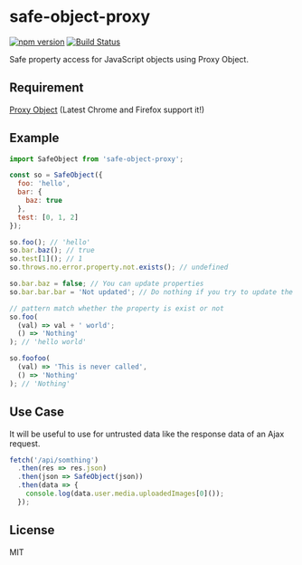 # safe-object-proxy

[![npm version](https://badge.fury.io/js/safe-object-proxy.svg)](https://badge.fury.io/js/safe-object-proxy)
[![Build Status](https://travis-ci.org/ktsn/safe-object-proxy.svg?branch=master)](https://travis-ci.org/ktsn/safe-object-proxy)

Safe property access for JavaScript objects using Proxy Object.

## Requirement

[Proxy Object](https://developer.mozilla.org/en-US/docs/Web/JavaScript/Reference/Global_Objects/Proxy)
(Latest Chrome and Firefox support it!)

## Example

```js
import SafeObject from 'safe-object-proxy';

const so = SafeObject({
  foo: 'hello',
  bar: {
    baz: true
  },
  test: [0, 1, 2]
});

so.foo(); // 'hello'
so.bar.baz(); // true
so.test[1](); // 1
so.throws.no.error.property.not.exists(); // undefined

so.bar.baz = false; // You can update properties
so.bar.bar.bar = 'Not updated'; // Do nothing if you try to update the property not exists

// pattern match whether the property is exist or not
so.foo(
  (val) => val + ' world';
  () => 'Nothing'
); // 'hello world'

so.foofoo(
  (val) => 'This is never called',
  () => 'Nothing'
); // 'Nothing'
```

## Use Case

It will be useful to use for untrusted data like the response data of an Ajax request.

```js
fetch('/api/somthing')
  .then(res => res.json)
  .then(json => SafeObject(json))
  .then(data => {
    console.log(data.user.media.uploadedImages[0]());
  });
```

## License

MIT
